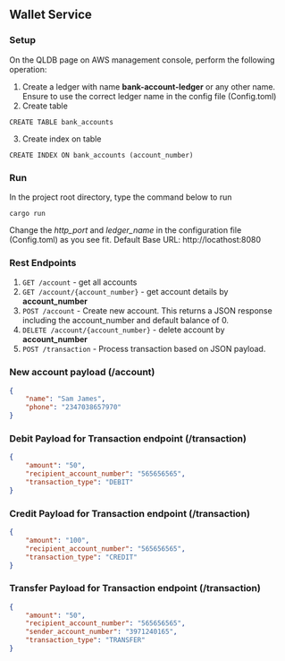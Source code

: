 ## Wallet Service
### Setup
On the QLDB page on AWS management console, perform the following operation:
1. Create a ledger with name **bank-account-ledger** or any other name. Ensure to use the correct ledger name in the config file (Config.toml)
2. Create table
```
CREATE TABLE bank_accounts
```
3. Create index on table
```
CREATE INDEX ON bank_accounts (account_number)
```

### Run
In the project root directory, type the command below to run </br>
```
cargo run
```
Change the *http_port* and *ledger_name* in the configuration file (Config.toml) as you see fit.
Default Base URL: http://locathost:8080

### Rest Endpoints
1. `GET /account` - get all accounts
2. `GET /account/{account_number}` - get account details by **account_number**
3. `POST /account` - Create new account. This returns a JSON response including the account_number and default balance of 0.
4. `DELETE /account/{account_number}` - delete account by **account_number**
5. `POST /transaction` - Process transaction based on JSON payload.


### New account payload (/account)
```json
{
	"name": "Sam James",
	"phone": "2347038657970"
}
```

### Debit Payload for Transaction endpoint (/transaction)
```json
{
	"amount": "50",
	"recipient_account_number": "565656565",
	"transaction_type": "DEBIT"
}
```

### Credit Payload for Transaction endpoint (/transaction)
```json
{
	"amount": "100",
	"recipient_account_number": "565656565",
	"transaction_type": "CREDIT"
}
```

### Transfer Payload for Transaction endpoint (/transaction)
```json
{
	"amount": "50",
	"recipient_account_number": "565656565",
	"sender_account_number": "3971240165",
	"transaction_type": "TRANSFER"
}
```